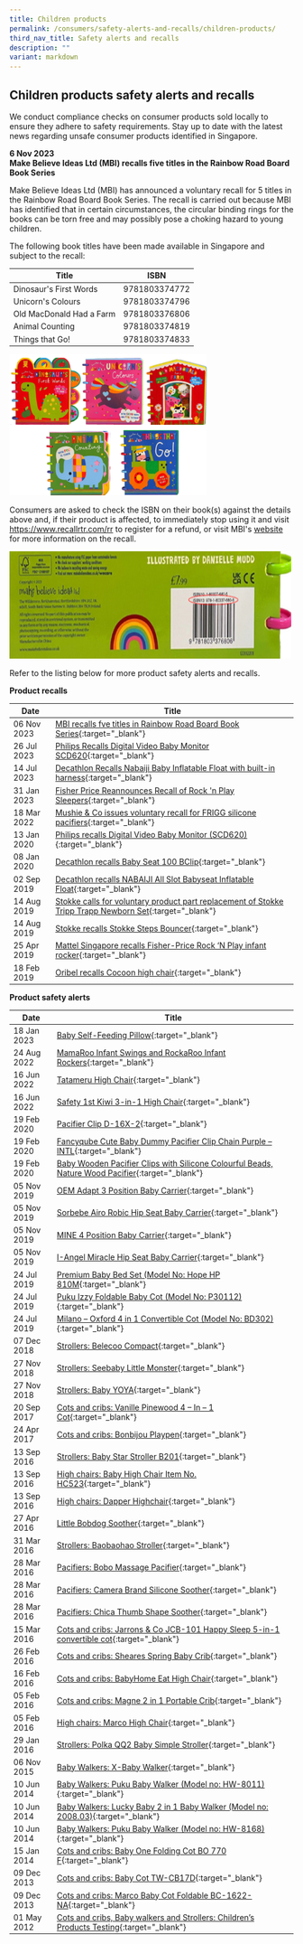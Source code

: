 ```yaml
---
title: Children products
permalink: /consumers/safety-alerts-and-recalls/children-products/
third_nav_title: Safety alerts and recalls
description: ""
variant: markdown
---
```

## Children products safety alerts and recalls
We conduct compliance checks on consumer products sold locally to ensure they adhere to safety requirements. Stay up to date with the latest news regarding unsafe consumer products identified in Singapore.

**6 Nov 2023**<br>
**Make Believe Ideas Ltd (MBI) recalls five titles in the Rainbow Road Board Book Series**<br>

Make Believe Ideas Ltd (MBI) has announced a voluntary recall for 5 titles in the Rainbow Road Board Book Series. The recall is carried out because MBI has identified that in certain circumstances, the circular binding rings for the books can be torn free and may possibly pose a choking hazard to young children.

The following book titles have been made available in Singapore and subject to the recall:



| Title | ISBN |
| -------- | -------- |
| Dinosaur's First Words     | 9781803374772     |
| Unicorn's Colours     | 9781803374796     |
| Old MacDonald Had a Farm     | 9781803376806     |
| Animal Counting     | 9781803374819     |
| Things that Go!     | 9781803374833     |

<img src="/images/product-safety-alerts-and-recalls/children-products/rainbowbook1.png" style="width:350px;height:250px;"><br>

Consumers are asked to check the ISBN on their book(s) against the details above and, if their product is affected, to immediately stop using it and visit https://www.recallrtr.com/rr to register for a refund, or visit MBI's [website](https://www.makebelieveideas.co.uk/help/product-recall/) for more information on the recall.

<img src="/images/product-safety-alerts-and-recalls/children-products/rainbowbook2.png" style="width:500px;height:190px;"><br>

Refer to the listing below for more product safety alerts and recalls.

**Product recalls** 

|Date|Title|
|---|---|
06 Nov 2023|[MBI recalls fve titles in Rainbow Road Board Book Series](/files/product-safety-alerts-and-recalls/children-products/children-products-recall-2023-11-06-rainbow-road-board-books.pdf){:target="_blank"}|
|26 Jul 2023|[Philips Recalls Digital Video Baby Monitor SCD620](/files/product-safety-alerts-and-recalls/children-products/children-products-alert-2023-07-26-philips-avent-digital-baby-monitor-scd620.pdf){:target="_blank"}|
|14 Jul 2023|[Decathlon Recalls Nabaiji Baby Inflatable Float with built-in harness](/files/product-safety-alerts-and-recalls/children-products/children-products-alert-2023-07-14-nabaiji-baby-float.pdf){:target="_blank"}|
|31 Jan 2023|[Fisher Price Reannounces Recall of Rock 'n Play Sleepers](/files/product-safety-alerts-and-recalls/children-products/children-products-recall-2023-01-31-fisher-price-rock-n-play-sleeper-infant-rocker.pdf){:target="_blank"}|
|18 Mar 2022|[Mushie &amp; Co issues voluntary recall for FRIGG silicone pacifiers](/files/product-safety-alerts-and-recalls/children-products/frigg-classic-and-daisy-silicone-pacifiers-recall-18-mar-2022.pdf){:target="_blank"}|
|13 Jan 2020|[Philips recalls Digital Video Baby Monitor (SCD620)](/files/product-safety-alerts-and-recalls/children-products/children-products-recall-2020-01-13-philips-recalls-digital-video-baby-monitor.pdf){:target="_blank"}|
|08 Jan 2020|[Decathlon recalls Baby Seat 100 BClip](/files/product-safety-alerts-and-recalls/children-products/children-products-recall-2020-01-08-decathlon-recalls-baby-seat-100-bclip.pdf){:target="_blank"}|
|02 Sep 2019|[Decathlon recalls NABAIJI All Slot Babyseat Inflatable Float](/files/product-safety-alerts-and-recalls/children-products/children-products-recall-2019-09-02-decathlon-recalls-nabaiji-all-slot-babyseat-inflatable-float.pdf){:target="_blank"}|
|14 Aug 2019|[Stokke calls for voluntary product part replacement of Stokke Tripp Trapp Newborn Set](/files/product-safety-alerts-and-recalls/children-products/children-products-recall-2019-08-14-stokke-calls-for-voluntary-product-part-replacement-of-stokke-tripp-trapp-newborn-set.pdf){:target="_blank"}|
|14 Aug 2019|[Stokke recalls Stokke Steps Bouncer](/files/product-safety-alerts-and-recalls/children-products/children-products-recall-2019-08-14-stokke-recalls-stokke-steps-bouncer.pdf){:target="_blank"}|
|25 Apr 2019|[Mattel Singapore recalls Fisher-Price Rock ‘N Play infant rocker](/files/product-safety-alerts-and-recalls/children-apparel/children-apparel-recall-2019-04-25-mattel-singapore-recalls-fisher-price-rock-n-play-infant-rocker.pdf){:target="_blank"} 
|18 Feb 2019|[Oribel recalls Cocoon high chair](/files/product-safety-alerts-and-recalls/children-products/children-products-recall-2019-02-18-oribel-recalls-cocoon-high-chair.pdf){:target="_blank"}|

**Product safety alerts**

|Date|Title|
|---|---|
|18 Jan 2023|[Baby Self-Feeding Pillow](/files/product-safety-alerts-and-recalls/children-products/children-products-alert-2023-01-18-baby-self-feeding-pillow.pdf){:target="_blank"}|
|24 Aug 2022|[MamaRoo Infant Swings and RockaRoo Infant Rockers](/files/product-safety-alerts-and-recalls/children-products/children-products-alert-2022-08-24-mamaroo-rockaroo.pdf){:target="_blank"}|
|16 Jun 2022|[Tatameru High Chair](/files/product-safety-alerts-and-recalls/children-products/children-products-alert-2022-06-17-tatameru-high-chair.pdf){:target="_blank"}|
|16 Jun 2022|[Safety 1st Kiwi 3-in-1 High Chair](/files/product-safety-alerts-and-recalls/children-products/children-products-alert-2022-06-17-safety-1st-kiwi-3-in-1-high-chair.pdf){:target="_blank"}|
|19 Feb 2020|[Pacifier Clip D-16X-2](/files/product-safety-alerts-and-recalls/children-products/children-products-alert-2020-02-19-pacifier-clip-d-16x-2.pdf){:target="_blank"}|
|19 Feb 2020|[Fancyqube Cute Baby Dummy Pacifier Clip Chain Purple – INTL](/files/product-safety-alerts-and-recalls/children-products/children-products-alert-2020-02-19-fancyqube-cute-baby-dummy-pacifier-clip-chain-purple-intl.pdf){:target="_blank"}|
|19 Feb 2020|[Baby Wooden Pacifier Clips with Silicone Colourful Beads, Nature Wood Pacifier](/files/product-safety-alerts-and-recalls/children-products/children-products-alert-2020-02-19-baby-wooden-pacifier-clips-with-silicone-colourful-beads-nature-wood-pacifier.pdf){:target="_blank"}|
|05 Nov 2019|[OEM Adapt 3 Position Baby Carrier](/files/product-safety-alerts-and-recalls/children-products/children-products-alert-2019-11-05-oem-adapt-3-position-baby-carrier.pdf){:target="_blank"}|
|05 Nov 2019|[Sorbebe Airo Robic Hip Seat Baby Carrier](/files/product-safety-alerts-and-recalls/children-products/children-products-alert-2019-11-05-sorbebe-airo-robic-hip-seat-baby-carrier.pdf){:target="_blank"}|
|05 Nov 2019|[MINE 4 Position Baby Carrier](/files/product-safety-alerts-and-recalls/children-products/children-products-alert-2019-11-05-mine-4-position-baby-carrier.pdf){:target="_blank"}|
|05 Nov 2019|[I-Angel Miracle Hip Seat Baby Carrier](/files/product-safety-alerts-and-recalls/children-products/children-products-alert-2019-11-05-i-angel-miracle-hip-seat-baby-carrier.pdf){:target="_blank"}|
|24 Jul 2019|[Premium Baby Bed Set (Model No: Hope HP 810M](/files/product-safety-alerts-and-recalls/children-products/children-products-alert-2019-07-24-premium-baby-bed-set-model-no-hope-hp-810m.pdf){:target="_blank"}|
|24 Jul 2019|[Puku Izzy Foldable Baby Cot (Model No: P30112)](/files/product-safety-alerts-and-recalls/children-products/children-products-alert-2019-07-24-puku-izzy-foldable-baby-cot-model-no-p30112.pdf){:target="_blank"}|
|24 Jul 2019|[Milano – Oxford 4 in 1 Convertible Cot (Model No: BD302)](/files/product-safety-alerts-and-recalls/children-products/children-products-alert-2019-07-24-milano-oxford-4-in-1-convertible-cot-model-no-bd302.pdf){:target="_blank"}|
|07 Dec 2018|[Strollers: Belecoo Compact](/files/product-safety-alerts-and-recalls/children-products/children-products-alert-2018-12-07-belecoo-compact.pdf){:target="_blank"}|
|27 Nov 2018|[Strollers: Seebaby Little Monster](/files/product-safety-alerts-and-recalls/children-products/children-products-alert-2018-11-27-seebaby-little-monster.pdf){:target="_blank"}|
|27 Nov 2018|[Strollers: Baby YOYA](/files/product-safety-alerts-and-recalls/children-products/children-products-alert-2018-11-27-baby-yoga-baby-cabin-travel.pdf){:target="_blank"}|
|20 Sep 2017|[Cots and cribs: Vanille Pinewood 4 – In – 1 Cot](/files/product-safety-alerts-and-recalls/children-products/children-products-alert-2017-09-20-vanille-pinewood-4-in-1-cot.pdf){:target="_blank"}|
|24 Apr 2017|[Cots and cribs: Bonbijou Playpen](/files/product-safety-alerts-and-recalls/children-products/children-products-alert-2017-04-24-bonbijou-playpen.pdf){:target="_blank"}|
|13 Sep 2016|[Strollers: Baby Star Stroller B201](/files/product-safety-alerts-and-recalls/children-products/children-products-alert-2016-09-13-baby-star-stroller-b201.pdf){:target="_blank"}|
|13 Sep 2016|[High chairs: Baby High Chair Item No. HC523](/files/product-safety-alerts-and-recalls/children-products/children-products-alert-2016-09-13-baby-high-chair-item-no-hc523.pdf){:target="_blank"}|
|13 Sep 2016|[High chairs: Dapper Highchair](/files/product-safety-alerts-and-recalls/children-products/children-products-alert-2016-09-13-dapper-highchair.pdf){:target="_blank"}|
|27 Apr 2016|[Little Bobdog Soother](/files/product-safety-alerts-and-recalls/children-products/children-products-alert-2016-04-27-little-bobdog-soother.pdf){:target="_blank"}|
|31 Mar 2016|[Strollers: Baobaohao Stroller](/files/product-safety-alerts-and-recalls/children-products/children-products-alert-2016-03-31-baobaohao-stroller.pdf){:target="_blank"}|
|28 Mar 2016|[Pacifiers: Bobo Massage Pacifier](/files/product-safety-alerts-and-recalls/children-products/children-products-alert-2016-03-28-bobo-massage-pacifier.pdf){:target="_blank"}|
|28 Mar 2016|[Pacifiers: Camera Brand Silicone Soother](/files/product-safety-alerts-and-recalls/children-products/children-products-alert-2016-03-28-camera-brand-silicone-soother.pdf){:target="_blank"}|
|28 Mar 2016|[Pacifiers: Chica Thumb Shape Soother](/files/product-safety-alerts-and-recalls/children-products/children-products-alert-2016-03-28-chica-thumb-shape-soother.pdf){:target="_blank"}|
|15 Mar 2016|[Cots and cribs: Jarrons &amp; Co JCB-101 Happy Sleep 5-in-1 convertible cot](/files/product-safety-alerts-and-recalls/children-products/children-products-alert-2016-03-15-jarrons-co-jcb101-happy-sleep-5-in-1-convertible-cot-testing.pdf){:target="_blank"}|
|26 Feb 2016|[Cots and cribs: Sheares Spring Baby Crib](/files/product-safety-alerts-and-recalls/children-products/children-products-alert-2016-02-26-sheares-spring-baby-crib.pdf){:target="_blank"}|
|16 Feb 2016|[Cots and cribs: BabyHome Eat High Chair](/files/product-safety-alerts-and-recalls/children-products/children-products-alert-2016-02-16-babyhome-eat-high-chair.pdf){:target="_blank"}|
|05 Feb 2016|[Cots and cribs: Magne 2 in 1 Portable Crib](/files/product-safety-alerts-and-recalls/children-products/children-products-alert-2016-02-05-magne-2-in-1-portable-crib.pdf){:target="_blank"}|
|05 Feb 2016|[High chairs: Marco High Chair](/files/product-safety-alerts-and-recalls/children-products/children-products-alert-2016-02-05-marco-high-chair.pdf){:target="_blank"}|
|29 Jan 2016|[Strollers: Polka QQ2 Baby Simple Stroller](/files/product-safety-alerts-and-recalls/children-products/children-products-alert-2016-01-29-polka-qq2-baby-simple-stroller.pdf){:target="_blank"}|
|06 Nov 2015|[Baby Walkers: X-Baby Walker](/files/product-safety-alerts-and-recalls/children-products/children-products-alert-2015-11-06-x-baby-walker.pdf){:target="_blank"}|
|10 Jun 2014|[Baby Walkers: Puku Baby Walker (Model no: HW-8011)](/files/product-safety-alerts-and-recalls/children-products/children-products-alert-2014-06-10-puku-baby-walker-model-no-hw-8011.pdf){:target="_blank"}|
|10 Jun 2014|[Baby Walkers: Lucky Baby 2 in 1 Baby Walker (Model no: 2008.03)](/files/product-safety-alerts-and-recalls/children-products/children-products-alert-2014-06-10-lucky-baby-2-in-1-baby-walker-model-no-2008-03.pdf){:target="_blank"}|
|10 Jun 2014|[Baby Walkers: Puku Baby Walker (Model no: HW-8168)](/files/product-safety-alerts-and-recalls/children-products/children-products-alert-2014-06-10-puku-baby-walker-model-no-hw-8168.pdf){:target="_blank"}|
|15 Jan 2014|[Cots and cribs: Baby One Folding Cot BO 770 F](/files/product-safety-alerts-and-recalls/children-products/children-products-alert-2014-01-15-baby-one-folding-cot-bo-770-f.pdf){:target="_blank"}|
|09 Dec 2013|[Cots and cribs: Baby Cot TW-CB17D](/files/product-safety-alerts-and-recalls/children-products/children-products-alert-2013-12-09-baby-cot-tw-cb17d.pdf){:target="_blank"}|
|09 Dec 2013|[Cots and cribs: Marco Baby Cot Foldable BC-1622-NA](/files/product-safety-alerts-and-recalls/children-products/children-products-alert-2013-12-09-marco-baby-cot-foldable-bc-1622-na.pdf){:target="_blank"}|
|01 May 2012|[Cots and cribs, Baby walkers and Strollers: Children’s Products Testing](/files/product-safety-alerts-and-recalls/children-products/children-products-alert-2012-05-01-children-cots.pdf){:target="_blank"}|